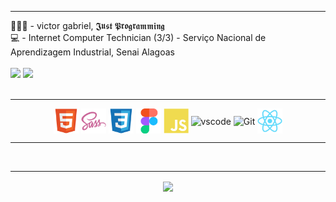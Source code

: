 <table>
  <hr>
  <div align="left" style="display: inline_block">
 👨🏽‍💻 - victor gabriel, 𝕵𝖚𝖘𝖙 𝕻𝖗𝖔𝖌𝖗𝖆𝖒𝖒𝖎𝖓𝖌 <br>
 💻 - Internet Computer Technician (3/3) - Serviço Nacional de Aprendizagem Industrial, Senai Alagoas

  </div>
  <br>
<div display="flex">
 <img height="180em" src="https://github-readme-stats.vercel.app/api?username=bieellpjl&show_icons=true&theme=midnight-purple&include_all_commits=true&count_private=true"/>
  <img height="180em" src="https://github-readme-stats.vercel.app/api/top-langs/?username=bieellpjl&layout=compact&langs_count=6&theme=midnight-purple"/>
    <br>
    </div>
 
 

<br>
<hr>

  <div align="center" style="display: inline_block">
    <img align="center" alt="HTML" height="40" width="40" src="https://raw.githubusercontent.com/devicons/devicon/master/icons/html5/html5-original.svg">
    <img align="center" alt="SCSS" height="40" width="40" src="https://raw.githubusercontent.com/devicons/devicon/master/icons/sass/sass-original.svg">
    <img align="center" alt="CSS" height="40" width="40" src="https://raw.githubusercontent.com/devicons/devicon/master/icons/css3/css3-original.svg">
    <img align="center" alt="Figma" height="40" width="40" src="https://raw.githubusercontent.com/devicons/devicon/master/icons/figma/figma-original.svg">
    <img align="center" alt="JS" height="40" width="40" src="https://raw.githubusercontent.com/devicons/devicon/master/icons/javascript/javascript-plain.svg">
    <img align="center" alt="vscode" height="40" width="40" src="https://img.icons8.com/?size=100&id=0OQR1FYCuA9f&format=png&color=000000">
    <img align="center" alt="Git" height="40" width="40" src="https://git-scm.com/images/logos/downloads/Git-Icon-1788C.png"> 
    <img align="center" alt="Git" height="40" width="40" src="https://raw.githubusercontent.com/devicons/devicon/master/icons/react/react-original.svg"> 
   <br>
  <hr>

</div>
 </div>
     <br>
   <hr>
   <div align="center" style="display: inline_block">
   <a href="https://www.instagram.com/bieellpjl/" target="_blank"><img align="center" src="https://img.shields.io/badge/-bieellpjl-%23E4405F?style=for-the-badge&logo=instagram&logoColor=white" target="_blank"></a>
    </div>
 </div>
